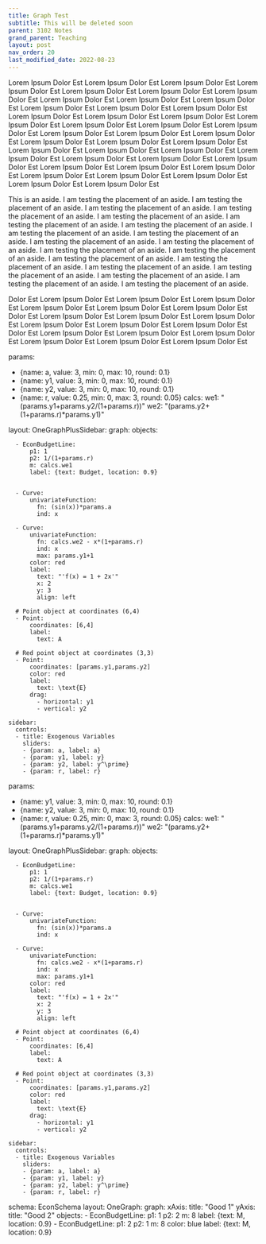 ```yaml
---
title: Graph Test
subtitle: This will be deleted soon
parent: 3102 Notes
grand_parent: Teaching
layout: post
nav_order: 20
last_modified_date: 2022-08-23
---
```



<link href="https://kineticgraphs.org/css/kg.0.2.6.css" rel="stylesheet" type="text/css">
<script src="https://kineticgraphs.org/js/kg.0.2.6.js"></script>

Lorem Ipsum Dolor Est Lorem Ipsum Dolor Est Lorem Ipsum Dolor Est Lorem Ipsum Dolor Est Lorem Ipsum Dolor Est Lorem Ipsum Dolor Est Lorem Ipsum Dolor Est Lorem Ipsum Dolor Est Lorem Ipsum Dolor Est Lorem Ipsum Dolor Est Lorem Ipsum Dolor Est Lorem Ipsum Dolor Est Lorem Ipsum Dolor Est Lorem Ipsum Dolor Est Lorem Ipsum Dolor Est Lorem Ipsum Dolor Est Lorem Ipsum Dolor Est Lorem Ipsum Dolor Est Lorem Ipsum Dolor Est Lorem Ipsum Dolor Est Lorem Ipsum Dolor Est Lorem Ipsum Dolor Est Lorem Ipsum Dolor Est Lorem Ipsum Dolor Est Lorem Ipsum Dolor Est Lorem Ipsum Dolor Est Lorem Ipsum Dolor Est Lorem Ipsum Dolor Est Lorem Ipsum Dolor Est Lorem Ipsum Dolor Est Lorem Ipsum Dolor Est Lorem Ipsum Dolor Est Lorem Ipsum Dolor Est Lorem Ipsum Dolor Est Lorem Ipsum Dolor Est Lorem Ipsum Dolor Est Lorem Ipsum Dolor Est Lorem Ipsum Dolor Est Lorem Ipsum Dolor Est Lorem Ipsum Dolor Est Lorem Ipsum Dolor Est 

<aside>This is an aside. I am testing the placement of an aside. I am testing the placement of an aside. I am testing the placement of an aside. I am testing the placement of an aside. I am testing the placement of an aside. I am testing the placement of an aside. I am testing the placement of an aside. I am testing the placement of an aside. I am testing the placement of an aside. I am testing the placement of an aside. I am testing the placement of an aside. I am testing the placement of an aside. I am testing the placement of an aside. I am testing the placement of an aside. I am testing the placement of an aside. I am testing the placement of an aside. I am testing the placement of an aside. I am testing the placement of an aside. I am testing the placement of an aside. I am testing the placement of an aside.</aside>

Dolor Est Lorem Ipsum Dolor Est Lorem Ipsum Dolor Est Lorem Ipsum Dolor Est Lorem Ipsum Dolor Est Lorem Ipsum Dolor Est Lorem Ipsum Dolor Est Dolor Est Lorem Ipsum Dolor Est Lorem Ipsum Dolor Est Lorem Ipsum Dolor Est Lorem Ipsum Dolor Est Lorem Ipsum Dolor Est Lorem Ipsum Dolor Est Dolor Est Lorem Ipsum Dolor Est Lorem Ipsum Dolor Est Lorem Ipsum Dolor Est Lorem Ipsum Dolor Est Lorem Ipsum Dolor Est Lorem Ipsum Dolor Est 


<div class="kg-container">

params:
- {name: a, value: 3, min: 0, max: 10, round: 0.1}
- {name: y1, value: 3, min: 0, max: 10, round: 0.1}
- {name: y2, value: 3, min: 0, max: 10, round: 0.1}
- {name: r, value: 0.25, min: 0, max: 3, round: 0.05}
calcs:
  we1: "(params.y1+params.y2/(1+params.r))"
  we2: "(params.y2+(1+params.r)*params.y1)"


layout:
  OneGraphPlusSidebar:
    graph:
      objects:
      
      - EconBudgetLine:
          p1: 1
          p2: 1/(1+params.r)
          m: calcs.we1
          label: {text: Budget, location: 0.9}
      
      
      - Curve: 
          univariateFunction: 
            fn: (sin(x))*params.a
            ind: x
            
      - Curve: 
          univariateFunction: 
            fn: calcs.we2 - x*(1+params.r)
            ind: x
            max: params.y1+1
          color: red
          label:
            text: "'f(x) = 1 + 2x'"
            x: 2
            y: 3
            align: left

      # Point object at coordinates (6,4)
      - Point:
          coordinates: [6,4]
          label:
            text: A

      # Red point object at coordinates (3,3)
      - Point:
          coordinates: [params.y1,params.y2]
          color: red
          label:
            text: \text{E}
          drag: 
            - horizontal: y1
            - vertical: y2

    sidebar:
      controls:
      - title: Exogenous Variables
        sliders:
        - {param: a, label: a}
        - {param: y1, label: y}
        - {param: y2, label: y^\prime}
        - {param: r, label: r}

</div>


<div class="kg-container">

params:
- {name: y1, value: 3, min: 0, max: 10, round: 0.1}
- {name: y2, value: 3, min: 0, max: 10, round: 0.1}
- {name: r, value: 0.25, min: 0, max: 3, round: 0.05}
calcs:
  we1: "(params.y1+params.y2/(1+params.r))"
  we2: "(params.y2+(1+params.r)*params.y1)"


layout:
  OneGraphPlusSidebar:
    graph:
      objects:
      
      - EconBudgetLine:
          p1: 1
          p2: 1/(1+params.r)
          m: calcs.we1
          label: {text: Budget, location: 0.9}
      
      
      - Curve: 
          univariateFunction: 
            fn: (sin(x))*params.a
            ind: x
            
      - Curve: 
          univariateFunction: 
            fn: calcs.we2 - x*(1+params.r)
            ind: x
            max: params.y1+1
          color: red
          label:
            text: "'f(x) = 1 + 2x'"
            x: 2
            y: 3
            align: left

      # Point object at coordinates (6,4)
      - Point:
          coordinates: [6,4]
          label:
            text: A

      # Red point object at coordinates (3,3)
      - Point:
          coordinates: [params.y1,params.y2]
          color: red
          label:
            text: \text{E}
          drag: 
            - horizontal: y1
            - vertical: y2

    sidebar:
      controls:
      - title: Exogenous Variables
        sliders:
        - {param: a, label: a}
        - {param: y1, label: y}
        - {param: y2, label: y^\prime}
        - {param: r, label: r}

</div>

<div class="kg-container">

schema: EconSchema
layout:
  OneGraph:
    graph:
      xAxis: 
        title: "Good 1"
      yAxis: 
        title: "Good 2"
      objects: 
      - EconBudgetLine:
          p1: 1
          p2: 2
          m: 8
          label: {text: M, location: 0.9}
      - EconBudgetLine:
          p1: 2
          p2: 1
          m: 8
          color: blue
          label: {text: M, location: 0.9}

</div>